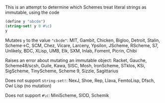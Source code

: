 This is an attempt to determine which Schemes treat literal strings as immutable, using the code

```Scheme
(define y "abcde")
(string-set! y 0 #\c)
y
```

Mutates `y` to the value `"cbcde"`: MIT, Gambit, Chicken, Bigloo, Detroit, Stalin, Scheme->C, SCM, Chez, Vicare, Larceny, Ypsilon, JScheme, RScheme, S7, Unlikely, BDC, XLisp, UMB, Elk, SXM, Inlab, Foment, Picrin, Chibi

Raises an error about mutating an immutable object: Racket, Gauche, Scheme48/scsh, Guile, Kawa, SISC, Mosh, IronScheme, STklos, KSi, SigScheme, TinyScheme, Scheme 9, Sizzle, Sagittarius

Does not support `string-set!`: NexJ, Shoe, Rep, Llava, FemtoLisp, Dfsch, Owl Lisp (no mutation)

Does not support `#\c`: MiniScheme, SIOD, Schemik
